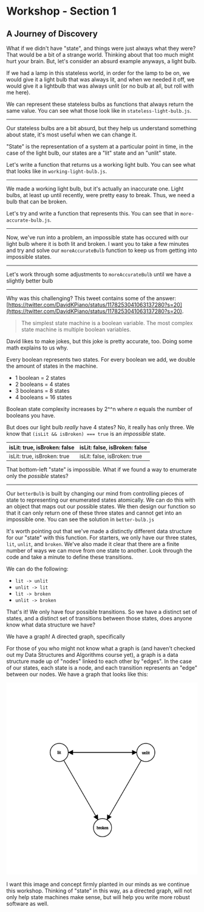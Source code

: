 # Workshop - Section 1
## A Journey of Discovery

What if we didn't have "state", and things were just always what they were? That would be a bit of a strange world. Thinking about that too much might hurt your brain. But, let's consider an absurd example anyways, a light bulb.

If we had a lamp in this stateless world, in order for the lamp to be on, we would give it a light bulb that was always lit, and when we needed it off, we would give it a lightbulb that was always unlit (or no bulb at all, but roll with me here).

We can represent these stateless bulbs as functions that always return the same value. You can see what those look like in `stateless-light-bulb.js`.

---

Our stateless bulbs are a bit absurd, but they help us understand something about state, it's most useful when we can change it.

"State" is the representation of a system at a particular point in time, in the case of the light bulb, our states are a "lit" state and an "unlit" state.

Let's write a function that returns us a working light bulb. You can see what that looks like in `working-light-bulb.js`.

---

We made a working light bulb, but it's actually an inaccurate one. Light bulbs,
at least up until recently, were pretty easy to break. Thus, we need a bulb
that can be broken.

Let's try and write a function that represents this. You can see that in `more-accurate-bulb.js`.

---

Now, we've run into a problem, an impossible state has occured with our light bulb where it is both lit and broken. I want you to take a few minutes and try and solve our `moreAccurateBulb` function to keep us from getting into impossible states.

---

Let's work through some adjustments to `moreAccurateBulb` until we have a slightly better bulb

---

Why was this challenging? This tweet contains some of the answer: [https://twitter.com/DavidKPiano/status/1178253041063137280?s=20](https://twitter.com/DavidKPiano/status/1178253041063137280?s=20).

> The simplest state machine is a boolean variable. The most complex state machine is multiple boolean variables.

David likes to make jokes, but this joke is pretty accurate, too. Doing some math explains to us why.

Every boolean represents two states. For every boolean we add, we double the amount of states in the machine.

- 1 boolean = 2 states
- 2 booleans = 4 states
- 3 booleans = 8 states
- 4 booleans = 16 states

Boolean state complexity increases by 2^^n where _n_ equals the number of booleans you have.

But does our light bulb _really_ have 4 states? No, it really has only three. We know that `(isLit && isBroken) === true` is an _impossible_ state.

| isLit: true, isBroken: false | isLit: false, isBroken: false |
| ---------------------------- | ----------------------------- |
| isLit: true, isBroken: true  | isLit: false, isBroken: true  |

That bottom-left "state" is impossible. What if we found a way to enumerate only the _possible_ states?

---

Our `betterBulb` is built by changing our mind from controlling pieces of state to representing our enumerated states atomically. We can do this with an object that maps out our possible states. We then design our function so that it can only return one of these three states and cannot get into an impossible one.
You can see the solution in `better-bulb.js`

It's worth pointing out that we've made a distinctly different data structure for our "state" with this function. For starters, we only have our three states, `lit`, `unlit`, and `broken`. We've also made it clear that there are a finite number of ways we can move from one state to another. Look through the code and take a minute to define these transitions.

We can do the following:
* `lit -> unlit`
* `unlit -> lit`
* `lit -> broken`
* `unlit -> broken`

That's it! We only have four possible transitions. So we have a distinct set of states, and a distinct set of transitions between those states, does anyone know what data structure we have?

We have a graph! A directed graph, specifically

For those of you who might not know what a graph is (and haven't checked out my Data Structures and Algorithms course yet), a graph is a data structure made up of "nodes" linked to each other by "edges". In the case of our states, each state is a node, and each transition represents an "edge" between our nodes. We have a graph that looks like this:

![](../images/lightBulbGraph.png)

I want this image and concept firmly planted in our minds as we continue this workshop. Thinking of "state" in this way, as a directed graph, will not only help state machines make sense, but will help you write more robust software as well.
